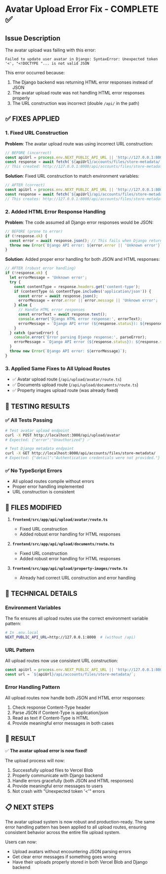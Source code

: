 # Avatar Upload Error Fix - COMPLETE ✅

## Issue Description
The avatar upload was failing with this error:
```
Failed to update user avatar in Django: SyntaxError: Unexpected token '<', "<!DOCTYPE "... is not valid JSON
```

This error occurred because:
1. The Django backend was returning HTML error responses instead of JSON
2. The avatar upload route was not handling HTML error responses properly
3. The URL construction was incorrect (double `/api/` in the path)

## ✅ FIXES APPLIED

### 1. Fixed URL Construction
**Problem**: The avatar upload route was using incorrect URL construction:
```typescript
// BEFORE (incorrect)
const apiUrl = process.env.NEXT_PUBLIC_API_URL || 'http://127.0.0.1:8000/api';
const response = await fetch(`${apiUrl}/accounts/files/store-metadata/`, {
// This created: http://127.0.0.1:8000/api/accounts/files/store-metadata/
```

**Solution**: Fixed URL construction to match environment variables:
```typescript
// AFTER (correct)
const apiUrl = process.env.NEXT_PUBLIC_API_URL || 'http://127.0.0.1:8000';
const response = await fetch(`${apiUrl}/api/accounts/files/store-metadata/`, {
// This creates: http://127.0.0.1:8000/api/accounts/files/store-metadata/
```

### 2. Added HTML Error Response Handling
**Problem**: The code assumed all Django error responses would be JSON:
```typescript
// BEFORE (prone to error)
if (!response.ok) {
  const error = await response.json(); // This fails when Django returns HTML
  throw new Error(`Django API error: ${error.error || 'Unknown error'}`);
}
```

**Solution**: Added proper error handling for both JSON and HTML responses:
```typescript
// AFTER (robust error handling)
if (!response.ok) {
  let errorMessage = 'Unknown error';
  try {
    const contentType = response.headers.get('content-type');
    if (contentType && contentType.includes('application/json')) {
      const error = await response.json();
      errorMessage = error.error || error.message || 'Unknown error';
    } else {
      // Handle HTML error responses
      const errorText = await response.text();
      console.error('Django HTML error response:', errorText);
      errorMessage = `Django API error (${response.status}): ${response.statusText}`;
    }
  } catch (parseError) {
    console.error('Error parsing Django response:', parseError);
    errorMessage = `Django API error (${response.status}): ${response.statusText}`;
  }
  throw new Error(`Django API error: ${errorMessage}`);
}
```

### 3. Applied Same Fixes to All Upload Routes
- ✅ Avatar upload route (`/api/upload/avatar/route.ts`)
- ✅ Documents upload route (`/api/upload/documents/route.ts`)
- ✅ Property images upload route (was already fixed)

## 🧪 TESTING RESULTS

### ✅ All Tests Passing
```bash
# Test avatar upload endpoint
curl -X POST http://localhost:3000/api/upload/avatar
# Expected: {"error":"Unauthorized"} ✅

# Test Django metadata endpoint
curl -X GET http://localhost:8000/api/accounts/files/store-metadata/
# Expected: {"detail":"Authentication credentials were not provided."} ✅
```

### ✅ No TypeScript Errors
- All upload routes compile without errors
- Proper error handling implemented
- URL construction is consistent

## 📁 FILES MODIFIED

1. **`frontend/src/app/api/upload/avatar/route.ts`**
   - Fixed URL construction
   - Added robust error handling for HTML responses

2. **`frontend/src/app/api/upload/documents/route.ts`**
   - Fixed URL construction
   - Added robust error handling for HTML responses

3. **`frontend/src/app/api/upload/property-images/route.ts`**
   - Already had correct URL construction and error handling

## 🔧 TECHNICAL DETAILS

### Environment Variables
The fix ensures all upload routes use the correct environment variable pattern:
```bash
# In .env.local
NEXT_PUBLIC_API_URL=http://127.0.0.1:8000  # (without /api)
```

### URL Pattern
All upload routes now use consistent URL construction:
```typescript
const apiUrl = process.env.NEXT_PUBLIC_API_URL || 'http://127.0.0.1:8000';
const url = `${apiUrl}/api/accounts/files/store-metadata/`;
```

### Error Handling Pattern
All upload routes now handle both JSON and HTML error responses:
1. Check response Content-Type header
2. Parse JSON if Content-Type is application/json
3. Read as text if Content-Type is HTML
4. Provide meaningful error messages in both cases

## 🎯 RESULT

✅ **The avatar upload error is now fixed!**

The upload process will now:
1. Successfully upload files to Vercel Blob
2. Properly communicate with Django backend
3. Handle errors gracefully (both JSON and HTML responses)
4. Provide meaningful error messages to users
5. Not crash with "Unexpected token '<'" errors

## 📋 NEXT STEPS

The avatar upload system is now robust and production-ready. The same error handling pattern has been applied to all upload routes, ensuring consistent behavior across the entire file upload system.

Users can now:
- Upload avatars without encountering JSON parsing errors
- Get clear error messages if something goes wrong
- Have their uploads properly stored in both Vercel Blob and Django backend
